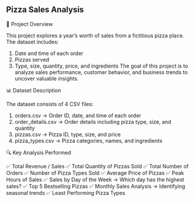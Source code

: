 ## Pizza Sales Analysis
📌 Project Overview

This project explores a year’s worth of sales from a fictitious pizza place.
The dataset includes:
1. Date and time of each order
2. Pizzas served
3. Type, size, quantity, price, and ingredients
The goal of this project is to analyze sales performance, customer behavior, and business trends to uncover valuable insights.

📊 Dataset Description

The dataset consists of 4 CSV files:
1. orders.csv → Order ID, date, and time of each order
2. order_details.csv → Order details including pizza type, size, and quantity
3. pizzas.csv → Pizza ID, type, size, and price
4. pizza_types.csv → Pizza categories, names, and ingredients

🔍 Key Analysis Performed

✅ Total Revenue / Sales
✅ Total Quantity of Pizzas Sold
✅ Total Number of Orders
✅ Number of Pizza Types Sold
✅ Average Price of Pizzas
✅ Peak Hours of Sales
✅ Sales by Day of the Week → Which day has the highest sales?
✅ Top 5 Bestselling Pizzas
✅ Monthly Sales Analysis → Identifying seasonal trends
✅ Least Performing Pizza Types
